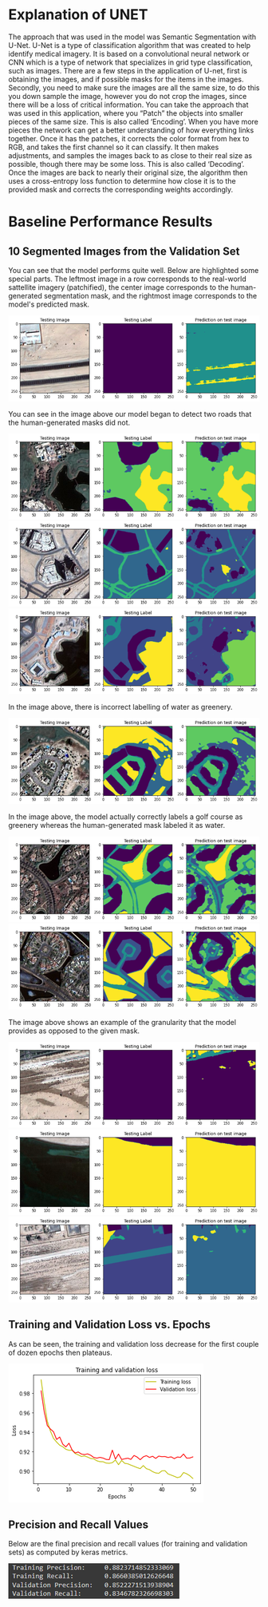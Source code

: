 # Explanation of UNET
The approach that was used in the model was Semantic Segmentation with U-Net. U-Net is a type of classification algorithm that was created to help identify medical imagery. It is based on a convolutional neural network or CNN which is a type of network that specializes in grid type classification, such as images. There are a few steps in the application of U-net, first is obtaining the images, and if possible masks for the items in the images. Secondly, you need to make sure the images are all the same size, to do this you down sample the image, however you do not crop the images, since there will be a loss of critical information. You can take the approach that was used in this application, where you “Patch” the objects into smaller pieces of the same size. This is also called ‘Encoding’. When you have more pieces the network can get a better understanding of how everything links together. Once it has the patches, it corrects the color format from hex to RGB, and takes the first channel so it can classify. It then makes adjustments, and samples the images back to as close to their real size as possible, though there may be some loss. This is also called ‘Decoding’. Once the images are back to nearly their original size, the algorithm then uses a cross-entropy loss function to determine how close it is to the provided mask and corrects the corresponding weights accordingly. 


# Baseline Performance Results

## 10 Segmented Images from the Validation Set

You can see that the model performs quite well. Below are highlighted some special parts. The leftmost image in a row corresponds to the real-world sattellite imagery (patchified), the center image corresponds to the human-generated segmentation mask, and the rightmost image corresponds to the model's predicted mask.

![1](https://github.com/brendan123/Semantic-Segmentation/blob/milestone-2/docs/images/1.png)

You can see in the image above our model began to detect two roads that the human-generated masks did not.

![2](https://github.com/brendan123/Semantic-Segmentation/blob/milestone-2/docs/images/2.png)
![3](https://github.com/brendan123/Semantic-Segmentation/blob/milestone-2/docs/images/3.png)
![4](https://github.com/brendan123/Semantic-Segmentation/blob/milestone-2/docs/images/4.png)

In the image above, there is incorrect labelling of water as greenery.

![5](https://github.com/brendan123/Semantic-Segmentation/blob/milestone-2/docs/images/5.png)

In the image above, the model actually correctly labels a golf course as greenery whereas the human-generated mask labeled it as water.

![6](https://github.com/brendan123/Semantic-Segmentation/blob/milestone-2/docs/images/6.png)
![7](https://github.com/brendan123/Semantic-Segmentation/blob/milestone-2/docs/images/7.png)

The image above shows an example of the granularity that the model provides as opposed to the given mask.

![8](https://github.com/brendan123/Semantic-Segmentation/blob/milestone-2/docs/images/8.png)
![9](https://github.com/brendan123/Semantic-Segmentation/blob/milestone-2/docs/images/9.png)
![10](https://github.com/brendan123/Semantic-Segmentation/blob/milestone-2/docs/images/10.png)

## Training and Validation Loss vs. Epochs

As can be seen, the training and validation loss decrease for the first couple of dozen epochs then plateaus.

![graph](https://github.com/brendan123/Semantic-Segmentation/blob/milestone-2/docs/images/tv_loss_over_epochs.png)

## Precision and Recall Values

Below are the final precision and recall values (for training and validation sets) as computed by keras metrics.

![pr](https://github.com/brendan123/Semantic-Segmentation/blob/milestone-2/docs/images/pr.png)
